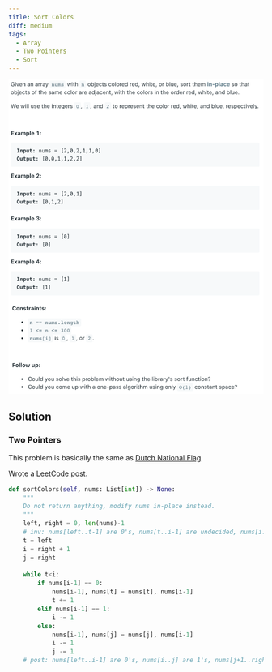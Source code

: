 ```yaml
---
title: Sort Colors
diff: medium
tags:
  - Array
  - Two Pointers
  - Sort
---
```


<img class="medium-zoom" src="/algo/sort-colors.png" alt="https://leetcode.com/problems/sort-colors">

## Solution

### Two Pointers

This problem is basically the same as [Dutch National Flag](/blog/interview_algo.md#dutch-national-flag)

Wrote a [LeetCode post](https://leetcode.com/problems/sort-colors/discuss/1114101/Scheiss-simple-solution-using-Loop-Invariant).

```py
def sortColors(self, nums: List[int]) -> None:
    """
    Do not return anything, modify nums in-place instead.
    """
    left, right = 0, len(nums)-1
    # inv: nums[left..t-1] are 0's, nums[t..i-1] are undecided, nums[i..j] are 1's, nums[j+1..right] are 2's
    t = left
    i = right + 1
    j = right

    while t<i:
        if nums[i-1] == 0:
            nums[i-1], nums[t] = nums[t], nums[i-1]
            t += 1
        elif nums[i-1] == 1:
            i -= 1
        else:
            nums[i-1], nums[j] = nums[j], nums[i-1]
            i -= 1
            j -= 1
    # post: nums[left..i-1] are 0's, nums[i..j] are 1's, nums[j+1..right] are 2's
```

